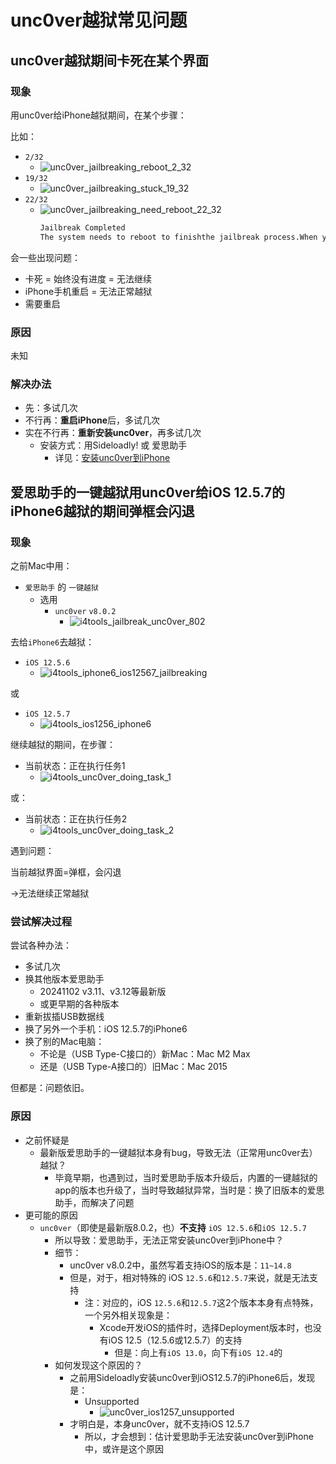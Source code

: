 # unc0ver越狱常见问题

## unc0ver越狱期间卡死在某个界面

### 现象

用unc0ver给iPhone越狱期间，在某个步骤：

比如：

* `2/32`
  * ![unc0ver_jailbreaking_reboot_2_32](../../../assets/img/unc0ver_jailbreaking_reboot_2_32.png)
* `19/32`
  * ![unc0ver_jailbreaking_stuck_19_32](../../../assets/img/unc0ver_jailbreaking_stuck_19_32.png)
* `22/32`
  * ![unc0ver_jailbreaking_need_reboot_22_32](../../../assets/img/unc0ver_jailbreaking_need_reboot_22_32.png)
    ```bash
    Jailbreak Completed
    The system needs to reboot to finishthe jailbreak process.When yourdevice reboots re-run the jailbreak to complete the process.
    ```

会一些出现问题：

* 卡死 = 始终没有进度 = 无法继续
* iPhone手机重启 = 无法正常越狱
* 需要重启

### 原因

未知

### 解决办法

* 先：多试几次
* 不行再：**重启iPhone**后，多试几次
* 实在不行再：**重新安装unc0ver**，再多试几次
  * 安装方式：用Sideloadly! 或 爱思助手
    * 详见：[安装unc0ver到iPhone](../../../doing_jailbreak/do_jailbreak/unc0ver/install/README.md)

## 爱思助手的一键越狱用unc0ver给iOS 12.5.7的iPhone6越狱的期间弹框会闪退

### 现象

之前Mac中用：

* `爱思助手` 的 `一键越狱`
  * 选用
    * `unc0ver` `v8.0.2`
      * ![i4tools_jailbreak_unc0ver_802](../../../assets/img/i4tools_jailbreak_unc0ver_802.png)

去给`iPhone6`去越狱：

* `iOS 12.5.6`
  * ![i4tools_iphone6_ios12567_jailbreaking](../../../assets/img/i4tools_iphone6_ios12567_jailbreaking.png)

或

* `iOS 12.5.7`
  * ![i4tools_ios1256_iphone6](../../../assets/img/i4tools_ios1256_iphone6.png)

继续越狱的期间，在步骤：

* 当前状态：正在执行任务1
  * ![i4tools_unc0ver_doing_task_1](../../../assets/img/i4tools_unc0ver_doing_task_1.png)

或：

* 当前状态：正在执行任务2
  * ![i4tools_unc0ver_doing_task_2](../../../assets/img/i4tools_unc0ver_doing_task_2.png)

遇到问题：

当前越狱界面=弹框，会闪退

->无法继续正常越狱

### 尝试解决过程

尝试各种办法：

* 多试几次
* 换其他版本爱思助手
  * 20241102 v3.11、v3.12等最新版
  * 或更早期的各种版本
* 重新拔插USB数据线
* 换了另外一个手机：iOS 12.5.7的iPhone6
* 换了别的Mac电脑：
  * 不论是（USB Type-C接口的）新Mac：Mac M2 Max
  * 还是（USB Type-A接口的）旧Mac：Mac 2015

但都是：问题依旧。

### 原因

* 之前怀疑是
  * 最新版爱思助手的一键越狱本身有bug，导致无法（正常用unc0ver去）越狱？
    * 毕竟早期，也遇到过，当时爱思助手版本升级后，内置的一键越狱的app的版本也升级了，当时导致越狱异常，当时是：换了旧版本的爱思助手，而解决了问题
* 更可能的原因
  * `unc0ver`（即使是最新版8.0.2，也）**不支持** `iOS 12.5.6`和`iOS 12.5.7`
    * 所以导致：爱思助手，无法正常安装unc0ver到iPhone中？
    * 细节：
      * unc0ver v8.0.2中，虽然写着支持iOS的版本是：`11~14.8`
      * 但是，对于，相对特殊的 iOS `12.5.6`和`12.5.7`来说，就是无法支持
        * 注：对应的，iOS `12.5.6`和`12.5.7`这2个版本本身有点特殊，一个另外相关现象是：
          * Xcode开发iOS的插件时，选择Deployment版本时，也没有iOS 12.5（12.5.6或12.5.7）的支持
            * 但是：向上有`iOS 13.0`，向下有`iOS 12.4`的
    * 如何发现这个原因的？
      * 之前用Sideloadly安装unc0ver到iOS12.5.7的iPhone6后，发现是：
        * Unsupported
          * ![unc0ver_ios1257_unsupported](../../../assets/img/unc0ver_ios1257_unsupported.png)
      * 才明白是，本身unc0ver，就不支持iOS 12.5.7
        * 所以，才会想到：估计爱思助手无法安装unc0ver到iPhone中，或许是这个原因
